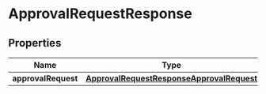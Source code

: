 

# ApprovalRequestResponse


## Properties

Name | Type | Description | Notes
------------ | ------------- | ------------- | -------------
**approvalRequest** | [**ApprovalRequestResponseApprovalRequest**](ApprovalRequestResponseApprovalRequest.md) |  | 



